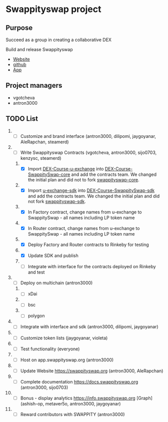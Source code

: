 # Swappityswap project

## Purpose
Succeed as a group in creating a collaborative DEX

Build and release Swappityswap
  * [Website](https://swappityswap.org)
  * [github](https://github.com/swappityswap)
  * [App](https://app.swappityswap.org)

## Project managers
- vgotcheva
- antron3000

## TODO List
1. - [ ] Customize and brand interface (antron3000, dilipomi, jaygoyanar, AleRapchan, steamerd)
1. - [ ] Write Swappityswap Contracts (vgotcheva, antron3000, sijo0703, kenzysc, steamerd)
   1. - [x] Import [DEX-Course-u-exchange](https://github.com/BlockDevsUnited/DEX-Course-u-exchange) into [DEX-Course-SwappitySwap-core](https://github.com/BlockDevsUnited/DEX-Course-SwappitySwap-core) and add the contracts team. We changed the initial plan and did not to fork [swappityswap-core](https://github.com/SwappitySwap/swappityswap-core). 
   1. - [x] Import [u-exchange-sdk](https://github.com/UdotCASH/u-exchange-sdk) into [DEX-Course-SwappitySwap-sdk](https://github.com/BlockDevsUnited/DEX-Course-SwappitySwap-core) and add the contracts team. We changed the initial plan and did not fork [swappityswap-sdk](https://github.com/SwappitySwap/swappityswap-sdk).
   1. - [x] In Factory contract, change names from u-exchange to SwappitySwap - all names including LP token name 
   1. - [x] In Router contract, change names from u-exchange to SwappitySwap - all names including LP token name
   1. - [x] Deploy Factory and Router contracts to Rinkeby for testing
   1. - [x] Update SDK and publish
   1. - [ ] Integrate with interface for the contracts deployed on Rinkeby and test
1. - [ ] Deploy on multichain (antron3000)
   1. - [ ] xDai
   1. - [ ] bsc
   1. - [ ] polygon
1. - [ ] Integrate with interface and sdk (antron3000, dilipomi, jaygoyanar)
1. - [ ] Customize token lists (jaygoyanar, violeta)
1. - [ ] Test functionality (everyone)
1. - [ ] Host on app.swappityswap.org (antron3000)
1. - [ ] Update Website https://swappityswap.org (antron3000, AleRapchan)
1. - [ ] Complete documentation https://docs.swappityswap.org (antron3000, sijo0703)
1. - [ ] Bonus - display analytics https://info.swappityswap.org [Graph] (ashish-op, metaver5o, antron3000, jaygoyanar)
1. - [ ] Reward contributors with SWAPPITY (antron3000)
